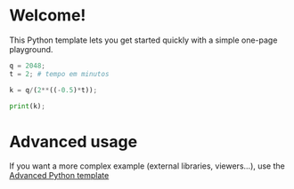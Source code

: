 # Welcome!

This Python template lets you get started quickly with a simple one-page playground.

```python runnable
q = 2048;
t = 2; # tempo em minutos

k = q/(2**((-0.5)*t));

print(k);
```

# Advanced usage

If you want a more complex example (external libraries, viewers...), use the [Advanced Python template](https://tech.io/select-repo/429)
